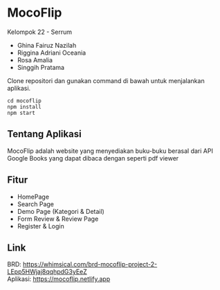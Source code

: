 # MocoFlip
Kelompok 22 - Serrum
- Ghina Fairuz Nazilah
- Riggina Adriani Oceania
- Rosa Amalia
- Singgih Pratama


Clone repositori dan gunakan command di bawah untuk menjalankan aplikasi.
```
cd mocoflip
npm install
npm start
```

## Tentang Aplikasi
MocoFlip adalah website yang menyediakan buku-buku berasal dari API Google Books yang dapat dibaca dengan seperti pdf viewer

## Fitur
- HomePage 
- Search Page
- Demo Page (Kategori & Detail)
- Form Review & Review Page
- Register & Login

## Link
BRD: https://whimsical.com/brd-mocoflip-project-2-LEpp5HWjaj8qqhpdG3yEeZ <br>
Aplikasi: https://mocoflip.netlify.app
